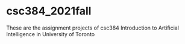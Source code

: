 # csc384_2021fall
These are the assignment projects of csc384 Introduction to Artificial Intelligence in University of Toronto
